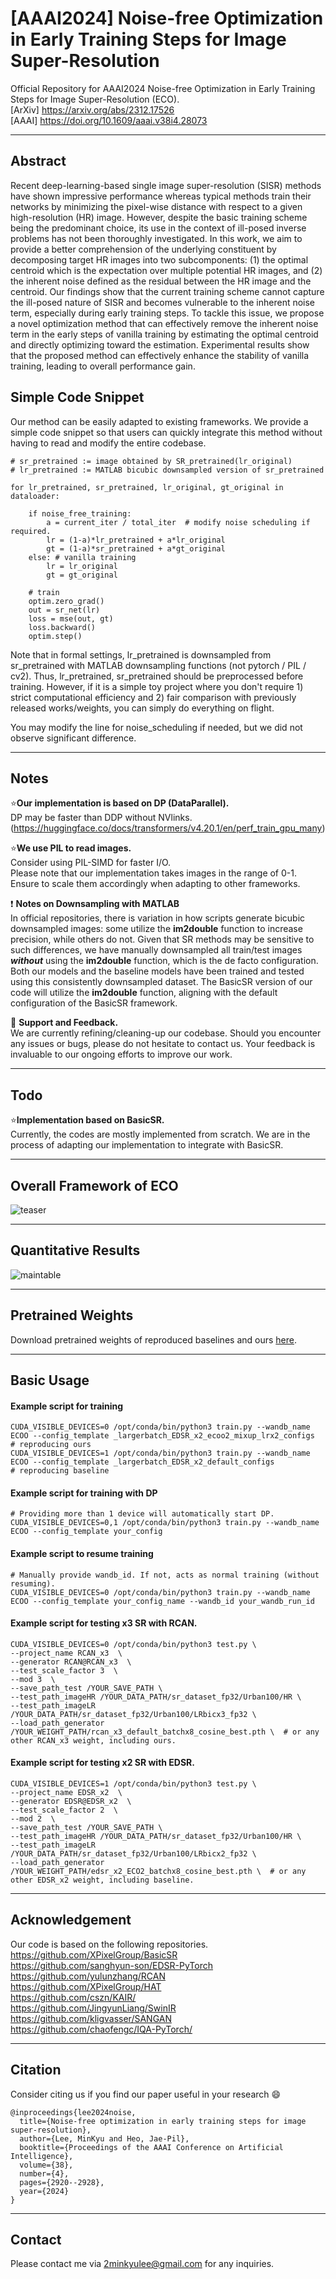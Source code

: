 # [AAAI2024] Noise-free Optimization in Early Training Steps for Image Super-Resolution
Official Repository for AAAI2024 Noise-free Optimization in Early Training Steps for Image Super-Resolution (ECO). \
[ArXiv] https://arxiv.org/abs/2312.17526 \
[AAAI] https://doi.org/10.1609/aaai.v38i4.28073

---

## Abstract
Recent deep-learning-based single image super-resolution (SISR) methods have shown impressive performance whereas typical methods train their networks by minimizing the pixel-wise distance with respect to a given high-resolution (HR) image. However, despite the basic training scheme being the predominant choice, its use in the context of ill-posed inverse problems has not been thoroughly investigated. In this work, we aim to provide a better comprehension of the underlying constituent by decomposing target HR images into two subcomponents: (1) the optimal centroid which is the expectation over multiple potential HR images, and (2) the inherent noise defined as the residual between the HR image and the centroid. Our findings show that the current training scheme cannot capture the ill-posed nature of SISR and becomes vulnerable to the inherent noise term, especially during early training steps. To tackle this issue, we propose a novel optimization method that can effectively remove the inherent noise term in the early steps of vanilla training by estimating the optimal centroid and directly optimizing toward the estimation. Experimental results show that the proposed method can effectively enhance the stability of vanilla training, leading to overall performance gain.



## Simple Code Snippet

Our method can be easily adapted to existing frameworks. We provide a simple code snippet so that users can quickly integrate this method without having to read and modify the entire codebase.
```
# sr_pretrained := image obtained by SR_pretrained(lr_original)
# lr_pretrained := MATLAB bicubic downsampled version of sr_pretrained

for lr_pretrained, sr_pretrained, lr_original, gt_original in dataloader:
    
    if noise_free_training:
        a = current_iter / total_iter  # modify noise scheduling if required.
        lr = (1-a)*lr_pretrained + a*lr_original
        gt = (1-a)*sr_pretrained + a*gt_original
    else: # vanilla training
        lr = lr_original
        gt = gt_original
    
    # train
    optim.zero_grad()
    out = sr_net(lr)
    loss = mse(out, gt)
    loss.backward()
    optim.step()
```

Note that in formal settings, lr_pretrained is downsampled from sr_pretrained with MATLAB downsampling functions (not pytorch / PIL / cv2).
Thus, lr_pretrained, sr_pretrained should be preprocessed before training.
However, if it is a simple toy project where you don't require 1) strict computational efficiency and 2) fair comparison with previously released works/weights, you can simply do everything on flight.

You may modify the line for noise_scheduling if needed, but we did not observe significant difference.


---
## Notes

:star:**Our implementation is based on DP (DataParallel).** \
DP may be faster than DDP without NVlinks. (https://huggingface.co/docs/transformers/v4.20.1/en/perf_train_gpu_many)

:star:**We use PIL to read images.** \
Consider using PIL-SIMD for faster I/O. \
Please note that our implementation takes images in the range of 0-1. \
Ensure to scale them accordingly when adapting to other frameworks.


:exclamation: **Notes on Downsampling with MATLAB** \
In official repositories, there is variation in how scripts generate bicubic downsampled images: some utilize the **im2double** function to increase precision, while others do not. Given that SR methods may be sensitive to such differences, we have manually downsampled all train/test images **_without_** using the **im2double** function, which is the de facto configuration. Both our models and the baseline models have been trained and tested using this consistently downsampled dataset.
The BasicSR version of our code will utilize the **im2double** function, aligning with the default configuration of the BasicSR framework.


:eyes: **Support and Feedback.** \
We are currently refining/cleaning-up our codebase. Should you encounter any issues or bugs, please do not hesitate to contact us. Your feedback is invaluable to our ongoing efforts to improve our work.


---

## Todo
:star:**Implementation based on BasicSR.** \
Currently, the codes are mostly implemented from scratch. We are in the process of adapting our implementation to integrate with BasicSR.


---


## Overall Framework of ECO
![teaser](assets/main_figure.png)


---


## Quantitative Results
![maintable](assets/eco_quant_table.png)



---
## Pretrained Weights
Download pretrained weights of reproduced baselines and ours [here](https://drive.google.com/drive/folders/1JY_mnH780kKV9iEGcFDfa_dlvBEu-fKf?usp=sharing).


---
## Basic Usage

#### Example script for training
```
CUDA_VISIBLE_DEVICES=0 /opt/conda/bin/python3 train.py --wandb_name ECOO --config_template _largerbatch_EDSR_x2_ecoo2_mixup_lrx2_configs  # reproducing ours
CUDA_VISIBLE_DEVICES=1 /opt/conda/bin/python3 train.py --wandb_name ECOO --config_template _largerbatch_EDSR_x2_default_configs           # reproducing baseline
```

#### Example script for training with DP
```
# Providing more than 1 device will automatically start DP.
CUDA_VISIBLE_DEVICES=0,1 /opt/conda/bin/python3 train.py --wandb_name ECOO --config_template your_config  
```

#### Example script to resume training
```
# Manually provide wandb_id. If not, acts as normal training (without resuming).
CUDA_VISIBLE_DEVICES=0 /opt/conda/bin/python3 train.py --wandb_name ECOO --config_template your_config_name --wandb_id your_wandb_run_id
```

#### Example script for testing x3 SR with RCAN. 
```
CUDA_VISIBLE_DEVICES=0 /opt/conda/bin/python3 test.py \
--project_name RCAN_x3  \
--generator RCAN@RCAN_x3  \
--test_scale_factor 3  \
--mod 3  \
--save_path_test /YOUR_SAVE_PATH \
--test_path_imageHR /YOUR_DATA_PATH/sr_dataset_fp32/Urban100/HR \
--test_path_imageLR /YOUR_DATA_PATH/sr_dataset_fp32/Urban100/LRbicx3_fp32 \
--load_path_generator /YOUR_WEIGHT_PATH/rcan_x3_default_batchx8_cosine_best.pth \  # or any other RCAN_x3 weight, including ours. 
```
#### Example script for testing x2 SR with EDSR. 
```
CUDA_VISIBLE_DEVICES=1 /opt/conda/bin/python3 test.py \
--project_name EDSR_x2  \
--generator EDSR@EDSR_x2  \
--test_scale_factor 2  \
--mod 2  \
--save_path_test /YOUR_SAVE_PATH \
--test_path_imageHR /YOUR_DATA_PATH/sr_dataset_fp32/Urban100/HR \
--test_path_imageLR /YOUR_DATA_PATH/sr_dataset_fp32/Urban100/LRbicx2_fp32 \
--load_path_generator /YOUR_WEIGHT_PATH/edsr_x2_ECO2_batchx8_cosine_best.pth \  # or any other EDSR_x2 weight, including baseline.
```

---
## Acknowledgement
Our code is based on the following repositories. \
https://github.com/XPixelGroup/BasicSR \
https://github.com/sanghyun-son/EDSR-PyTorch \
https://github.com/yulunzhang/RCAN \
https://github.com/XPixelGroup/HAT \
https://github.com/cszn/KAIR/ \
https://github.com/JingyunLiang/SwinIR \
https://github.com/kligvasser/SANGAN \
https://github.com/chaofengc/IQA-PyTorch/


---


## Citation
Consider citing us if you find our paper useful in your research :smile:
```
@inproceedings{lee2024noise,
  title={Noise-free optimization in early training steps for image super-resolution},
  author={Lee, MinKyu and Heo, Jae-Pil},
  booktitle={Proceedings of the AAAI Conference on Artificial Intelligence},
  volume={38},
  number={4},
  pages={2920--2928},
  year={2024}
}
```

---


## Contact
Please contact me via 2minkyulee@gmail.com for any inquiries.


